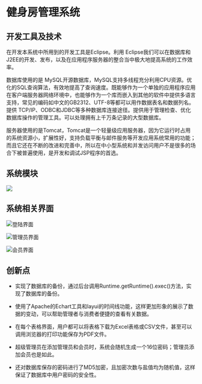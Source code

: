 # 健身房管理系统

## 开发工具及技术

在开发本系统中所用到的开发工具是Eclipse。利用 Eclipse我们可以在数据库和J2EE的开发、发布，以及在应用程序服务器的整合当中极大地提高系统的工作效率。 

   数据库使用的是 MySQL开源数据库，MySQL支持多线程充分利用CPU资源。优化的SQL查询算法，有效地提高了查询速度。既能够作为一个单独的应用程序应用在客户端服务器网络环境中，也能够作为一个库而嵌入到其他的软件中提供多语言支持，常见的编码如中文的GB2312、UTF-8等都可以用作数据表名和数据列名。提供 TCP/IP、ODBC和JDBC等多种数据库连接途径。提供用于管理检查、优化数据库操作的管理工具。可以处理拥有上千万条记录的大型数据库。

   服务器使用的是Tomcat，Tomcat是一个轻量级应用服务器，因为它运行时占用的系统资源小，扩展性好，支持负载平衡与邮件服务等开发应用系统常用的功能；而且它还在不断的改进和完善中，所以在中小型系统和并发访问用户不是很多的场合下被普遍使用，是开发和调试JSP程序的首选。

## 系统模块

![](https://cdn.jsdelivr.net/gh/machangxin/Pic/img/20210309163336.png)

## 系统相关界面

![登陆界面](https://cdn.jsdelivr.net/gh/machangxin/Pic/img/20210309163459.png)

![管理员界面](https://cdn.jsdelivr.net/gh/machangxin/Pic/img/20210309163442.png)

![会员界面](https://cdn.jsdelivr.net/gh/machangxin/Pic/img/20210309163505.png)

## 创新点

* 实现了数据库的备份，通过后台调用Runtime.getRuntime().exec()方法，实现了数据库的备份。

* 使用了Apache的Echart工具和layui的时间线功能，这样更加形象的展示了数据的变动，可以帮助管理者与消费者便捷的查看有关数据。

* 在每个表格界面，用户都可以将表格下载为Excel表格或CSV文件，甚至可以调用浏览器的打印功能保存为PDF文件。

* 超级管理员在添加管理员和会员时，系统会随机生成一个16位密码；管理员添加会员也是如此。

* 还对数据库保存的密码进行了MD5加密，且加密次数与盐值均为随机值，这样保证了数据库中用户密码的安全性。

